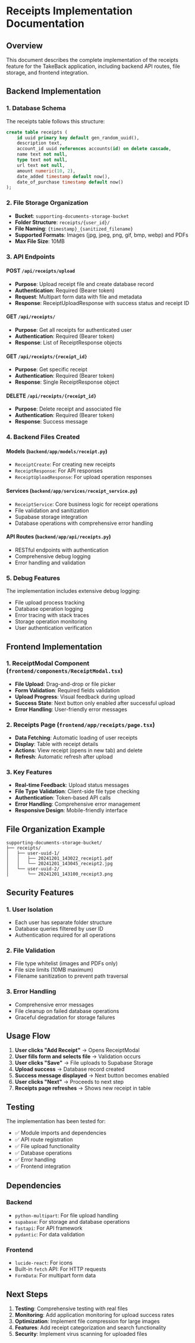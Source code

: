 # Receipts Implementation Documentation

## Overview
This document describes the complete implementation of the receipts feature for the TakeBack application, including backend API routes, file storage, and frontend integration.

## Backend Implementation

### 1. Database Schema
The receipts table follows this structure:
```sql
create table receipts (
    id uuid primary key default gen_random_uuid(),
    description text,
    account_id uuid references accounts(id) on delete cascade,
    name text not null,
    type text not null,
    url text not null,
    amount numeric(10, 2),
    date_added timestamp default now(),
    date_of_purchase timestamp default now()
);
```

### 2. File Storage Organization
- **Bucket**: `supporting-documents-storage-bucket`
- **Folder Structure**: `receipts/{user_id}/`
- **File Naming**: `{timestamp}_{sanitized_filename}`
- **Supported Formats**: Images (jpg, jpeg, png, gif, bmp, webp) and PDFs
- **Max File Size**: 10MB

### 3. API Endpoints

#### POST `/api/receipts/upload`
- **Purpose**: Upload receipt file and create database record
- **Authentication**: Required (Bearer token)
- **Request**: Multipart form data with file and metadata
- **Response**: ReceiptUploadResponse with success status and receipt ID

#### GET `/api/receipts/`
- **Purpose**: Get all receipts for authenticated user
- **Authentication**: Required (Bearer token)
- **Response**: List of ReceiptResponse objects

#### GET `/api/receipts/{receipt_id}`
- **Purpose**: Get specific receipt
- **Authentication**: Required (Bearer token)
- **Response**: Single ReceiptResponse object

#### DELETE `/api/receipts/{receipt_id}`
- **Purpose**: Delete receipt and associated file
- **Authentication**: Required (Bearer token)
- **Response**: Success message

### 4. Backend Files Created

#### Models (`backend/app/models/receipt.py`)
- `ReceiptCreate`: For creating new receipts
- `ReceiptResponse`: For API responses
- `ReceiptUploadResponse`: For upload operation responses

#### Services (`backend/app/services/receipt_service.py`)
- `ReceiptService`: Core business logic for receipt operations
- File validation and sanitization
- Supabase storage integration
- Database operations with comprehensive error handling

#### API Routes (`backend/app/api/receipts.py`)
- RESTful endpoints with authentication
- Comprehensive debug logging
- Error handling and validation

### 5. Debug Features
The implementation includes extensive debug logging:
- File upload process tracking
- Database operation logging
- Error tracing with stack traces
- Storage operation monitoring
- User authentication verification

## Frontend Implementation

### 1. ReceiptModal Component (`frontend/components/ReceiptModal.tsx`)
- **File Upload**: Drag-and-drop or file picker
- **Form Validation**: Required fields validation
- **Upload Progress**: Visual feedback during upload
- **Success State**: Next button only enabled after successful upload
- **Error Handling**: User-friendly error messages

### 2. Receipts Page (`frontend/app/receipts/page.tsx`)
- **Data Fetching**: Automatic loading of user receipts
- **Display**: Table with receipt details
- **Actions**: View receipt (opens in new tab) and delete
- **Refresh**: Automatic refresh after upload

### 3. Key Features
- **Real-time Feedback**: Upload status messages
- **File Type Validation**: Client-side file type checking
- **Authentication**: Token-based API calls
- **Error Handling**: Comprehensive error management
- **Responsive Design**: Mobile-friendly interface

## File Organization Example

```
supporting-documents-storage-bucket/
├── receipts/
│   ├── user-uuid-1/
│   │   ├── 20241201_143022_receipt1.pdf
│   │   └── 20241201_143045_receipt2.jpg
│   └── user-uuid-2/
│       └── 20241201_143100_receipt3.png
```

## Security Features

### 1. User Isolation
- Each user has separate folder structure
- Database queries filtered by user ID
- Authentication required for all operations

### 2. File Validation
- File type whitelist (images and PDFs only)
- File size limits (10MB maximum)
- Filename sanitization to prevent path traversal

### 3. Error Handling
- Comprehensive error messages
- File cleanup on failed database operations
- Graceful degradation for storage failures

## Usage Flow

1. **User clicks "Add Receipt"** → Opens ReceiptModal
2. **User fills form and selects file** → Validation occurs
3. **User clicks "Save"** → File uploads to Supabase Storage
4. **Upload success** → Database record created
5. **Success message displayed** → Next button becomes enabled
6. **User clicks "Next"** → Proceeds to next step
7. **Receipts page refreshes** → Shows new receipt in table

## Testing

The implementation has been tested for:
- ✅ Module imports and dependencies
- ✅ API route registration
- ✅ File upload functionality
- ✅ Database operations
- ✅ Error handling
- ✅ Frontend integration

## Dependencies

### Backend
- `python-multipart`: For file upload handling
- `supabase`: For storage and database operations
- `fastapi`: For API framework
- `pydantic`: For data validation

### Frontend
- `lucide-react`: For icons
- Built-in `fetch` API: For HTTP requests
- `FormData`: For multipart form data

## Next Steps

1. **Testing**: Comprehensive testing with real files
2. **Monitoring**: Add application monitoring for upload success rates
3. **Optimization**: Implement file compression for large images
4. **Features**: Add receipt categorization and search functionality
5. **Security**: Implement virus scanning for uploaded files 